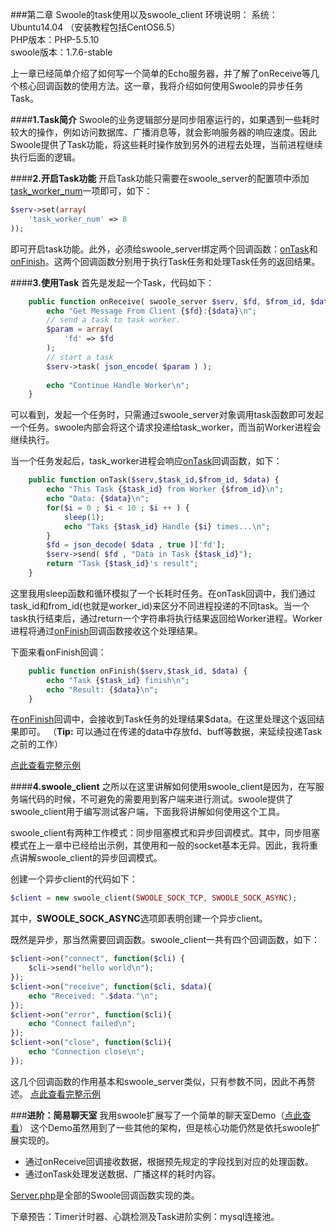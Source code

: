 ###第二章 Swoole的task使用以及swoole_client
环境说明：
系统：Ubuntu14.04 （安装教程包括CentOS6.5）<br>
PHP版本：PHP-5.5.10<br>
swoole版本：1.7.6-stable<br>

上一章已经简单介绍了如何写一个简单的Echo服务器，并了解了onReceive等几个核心回调函数的使用方法。这一章，我将介绍如何使用Swoole的异步任务Task。

####**1.Task简介**
Swoole的业务逻辑部分是同步阻塞运行的，如果遇到一些耗时较大的操作，例如访问数据库、广播消息等，就会影响服务器的响应速度。因此Swoole提供了Task功能，将这些耗时操作放到另外的进程去处理，当前进程继续执行后面的逻辑。

####**2.开启Task功能**
开启Task功能只需要在swoole_server的配置项中添加[task_worker_num](https://github.com/LinkedDestiny/swoole-doc/blob/master/doc/01.%E9%85%8D%E7%BD%AE%E9%80%89%E9%A1%B9.md#6task_worker_num)一项即可，如下：
```php
$serv->set(array(
    'task_worker_num' => 8
));
```
即可开启task功能。此外，必须给swoole_server绑定两个回调函数：[onTask](https://github.com/LinkedDestiny/swoole-doc/blob/master/doc/02.%E4%BA%8B%E4%BB%B6%E5%9B%9E%E8%B0%83%E5%87%BD%E6%95%B0.md#6ontask)和[onFinish](https://github.com/LinkedDestiny/swoole-doc/blob/master/doc/02.%E4%BA%8B%E4%BB%B6%E5%9B%9E%E8%B0%83%E5%87%BD%E6%95%B0.md#7onfinish)。这两个回调函数分别用于执行Task任务和处理Task任务的返回结果。

####**3.使用Task**
首先是发起一个Task，代码如下：
```php
    public function onReceive( swoole_server $serv, $fd, $from_id, $data ) {
        echo "Get Message From Client {$fd}:{$data}\n";
        // send a task to task worker.
        $param = array(
            'fd' => $fd
        );
        // start a task
        $serv->task( json_encode( $param ) );
        
        echo "Continue Handle Worker\n";
    }
```
可以看到，发起一个任务时，只需通过swoole_server对象调用task函数即可发起一个任务。swoole内部会将这个请求投递给task_worker，而当前Worker进程会继续执行。

当一个任务发起后，task_worker进程会响应[onTask](https://github.com/LinkedDestiny/swoole-doc/blob/master/doc/02.%E4%BA%8B%E4%BB%B6%E5%9B%9E%E8%B0%83%E5%87%BD%E6%95%B0.md#6ontask)回调函数，如下：
```php
    public function onTask($serv,$task_id,$from_id, $data) {
        echo "This Task {$task_id} from Worker {$from_id}\n";
        echo "Data: {$data}\n";
        for($i = 0 ; $i < 10 ; $i ++ ) {
            sleep(1);
            echo "Taks {$task_id} Handle {$i} times...\n";
        }
        $fd = json_decode( $data , true )['fd'];
        $serv->send( $fd , "Data in Task {$task_id}");
        return "Task {$task_id}'s result";
    }
```
这里我用sleep函数和循环模拟了一个长耗时任务。在onTask回调中，我们通过task_id和from_id(也就是worker_id)来区分不同进程投递的不同task。当一个task执行结束后，通过return一个字符串将执行结果返回给Worker进程。Worker进程将通过[onFinish](https://github.com/LinkedDestiny/swoole-doc/blob/master/doc/02.%E4%BA%8B%E4%BB%B6%E5%9B%9E%E8%B0%83%E5%87%BD%E6%95%B0.md#7onfinish)回调函数接收这个处理结果。

下面来看onFinish回调：
```php
    public function onFinish($serv,$task_id, $data) {
        echo "Task {$task_id} finish\n";
        echo "Result: {$data}\n";
    }
```
在[onFinish](https://github.com/LinkedDestiny/swoole-doc/blob/master/doc/02.%E4%BA%8B%E4%BB%B6%E5%9B%9E%E8%B0%83%E5%87%BD%E6%95%B0.md#7onfinish)回调中，会接收到Task任务的处理结果$data。在这里处理这个返回结果即可。
（**Tip:** 可以通过在传递的data中存放fd、buff等数据，来延续投递Task之前的工作）

[点此查看完整示例](https://github.com/LinkedDestiny/swoole-doc/blob/master/src/02/swoole_task_server.php)

####**4.swoole_client**
之所以在这里讲解如何使用swoole_client是因为，在写服务端代码的时候，不可避免的需要用到客户端来进行测试。swoole提供了swoole_client用于编写测试客户端，下面我将讲解如何使用这个工具。

swoole_client有两种工作模式：同步阻塞模式和异步回调模式。其中，同步阻塞模式在上一章中已经给出示例，其使用和一般的socket基本无异。因此，我将重点讲解swoole_client的异步回调模式。

创建一个异步client的代码如下：
```php
$client = new swoole_client(SWOOLE_SOCK_TCP, SWOOLE_SOCK_ASYNC);
```
其中，**SWOOLE_SOCK_ASYNC**选项即表明创建一个异步client。

既然是异步，那当然需要回调函数。swoole_client一共有四个回调函数，如下：
```php
$client->on("connect", function($cli) {
    $cli->send("hello world\n");
});
$client->on("receive", function($cli, $data){
    echo "Received: ".$data."\n";
});
$client->on("error", function($cli){
    echo "Connect failed\n";
});
$client->on("close", function($cli){
    echo "Connection close\n";
});
```
这几个回调函数的作用基本和swoole_server类似，只有参数不同，因此不再赘述。
[点此查看完整示例](https://github.com/LinkedDestiny/swoole-doc/blob/master/src/02/swoole_async_client.php)


###**进阶：简易聊天室**
我用swoole扩展写了一个简单的聊天室Demo（[点此查看](https://github.com/LinkedDestiny/swoole-doc/tree/master/src/Chatroom)）
这个Demo虽然用到了一些其他的架构，但是核心功能仍然是依托swoole扩展实现的。

- 通过onReceive回调接收数据，根据预先规定的字段找到对应的处理函数。 
-  通过onTask处理发送数据、广播这样的耗时内容。

[Server.php](https://github.com/LinkedDestiny/swoole-doc/blob/master/src/Chatroom/Server/app/socket/Server.php)是全部的Swoole回调函数实现的类。


下章预告：Timer计时器、心跳检测及Task进阶实例：mysql连接池。





